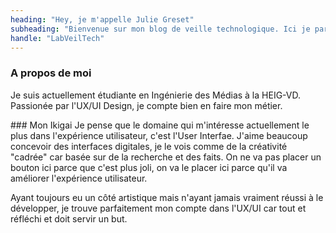 ```yaml
---
heading: "Hey, je m'appelle Julie Greset"
subheading: "Bienvenue sur mon blog de veille technologique. Ici je partagerai des ressoures et des expériences sur l'UX Design, la microcopie, l'architecture de l'information et l'UI Design."
handle: "LabVeilTech"
---
```


### A propos de moi
Je suis actuellement étudiante en Ingénierie des Médias à la HEIG-VD. Passionée par l'UX/UI Design, je compte bien en faire mon métier.

### Mon Ikigai
Je pense que le domaine qui m'intéresse actuellement le plus dans l'expérience utilisateur, c'est l'User Interfae. J'aime beaucoup concevoir des interfaces digitales, je le vois comme de la créativité "cadrée" car basée sur de la recherche et des faits. On ne va pas placer un bouton ici parce que c'est plus joli, on va le placer ici parce qu'il va améliorer l'expérience utilisateur.

Ayant toujours eu un côté artistique mais n'ayant jamais vraiment réussi à le développer, je trouve parfaitement mon compte dans l'UX/UI car tout et réfléchi et doit servir un but.

